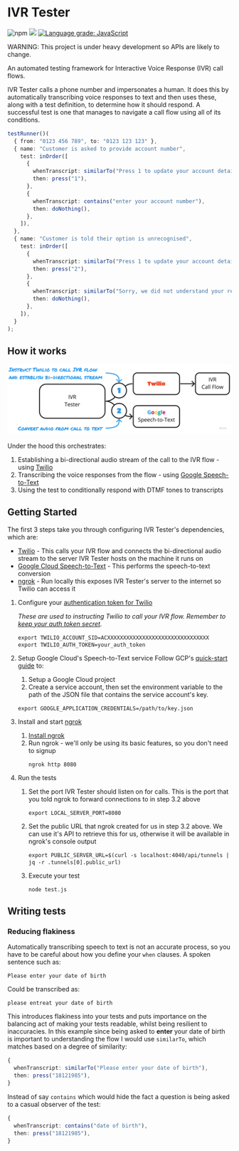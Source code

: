 # IVR Tester

![npm](https://img.shields.io/npm/v/ivr-tester)
![](https://github.com/SketchingDev/ivr-tester/workflows/On%20Push/badge.svg)
[![Language grade: JavaScript](https://img.shields.io/lgtm/grade/javascript/g/SketchingDev/ivr-tester.svg?logo=lgtm&logoWidth=18)](https://lgtm.com/projects/g/SketchingDev/ivr-tester/context:javascript)

WARNING: This project is under heavy development so APIs are likely to change.

An automated testing framework for Interactive Voice Response (IVR) call flows.

IVR Tester calls a phone number and impersonates a human. It does this by automatically transcribing voice responses
to text and then uses these, along with a test definition, to determine how it should respond. A successful test is one
that manages to navigate a call flow using all of its conditions.

```typescript
testRunner()(
  { from: "0123 456 789", to: "0123 123 123" }, 
  { name: "Customer is asked to provide account number",
    test: inOrder([
      {
        whenTranscript: similarTo("Press 1 to update your account details"),
        then: press("1"),
      },
      {
        whenTranscript: contains("enter your account number"),
        then: doNothing(),
      },
    ]),
  },
  { name: "Customer is told their option is unrecognised",
    test: inOrder([
      {
        whenTranscript: similarTo("Press 1 to update your account details"),
        then: press("2"),
      },
      {
        whenTranscript: similarTo("Sorry, we did not understand your response"),
        then: doNothing(),
      },
    ]),
  }
);
```

## How it works

<p align="center">
  <img src="docs/flow.jpg">
</p>

Under the hood this orchestrates: 
 1. Establishing a bi-directional audio stream of the call to the IVR flow - using [Twilio](https://www.twilio.com/)
 1. Transcribing the voice responses from the flow - using [Google Speech-to-Text](https://cloud.google.com/speech-to-text)
 1. Using the test to conditionally respond with DTMF tones to transcripts

## Getting Started

The first 3 steps take you through configuring IVR Tester's dependencies, which are:
* [Twilio](https://www.twilio.com/) - This calls your IVR flow and connects the bi-directional audio stream to the server IVR Tester hosts on the
machine it runs on
* [Google Cloud Speech-to-Text](https://cloud.google.com/speech-to-text) - This performs the speech-to-text conversion
* [ngrok](https://ngrok.com/) - Run locally this exposes IVR Tester's server to the internet so Twilio can access it

1. Configure your [authentication token for Twilio](https://support.twilio.com/hc/en-us/articles/223136027-Auth-Tokens-and-How-to-Change-Them)
   
   _These are used to instructing Twilio to call your IVR flow.
   Remember to [keep your auth token secret](https://www.twilio.com/blog/protect-phishing-auth-token-fraud)._
   
   ```shell
   export TWILIO_ACCOUNT_SID=ACXXXXXXXXXXXXXXXXXXXXXXXXXXXXXXXX
   export TWILIO_AUTH_TOKEN=your_auth_token
   ```

2. Setup Google Cloud's Speech-to-Text service 
   Follow GCP's [quick-start guide](https://cloud.google.com/speech-to-text/docs/quickstart-client-libraries) to:
   1. Setup a Google Cloud project
   2. Create a service account, then set the environment variable to the path of the JSON file that contains the service account's key.

   ```shell
   export GOOGLE_APPLICATION_CREDENTIALS=/path/to/key.json
   ```

3. Install and start [ngrok](https://ngrok.com/)

   1. [Install ngrok](https://ngrok.com/download)
   2. Run ngrok - we'll only be using its basic features, so you don't need to signup
       ```shell
       ngrok http 8080
       ```
   
2. Run the tests

   1. Set the port IVR Tester should listen on for calls. This is the port that you told ngrok to forward connections
      to in step 3.2 above 
      ```shell
      export LOCAL_SERVER_PORT=8080
      ```
   2. Set the public URL that ngrok created for us in step 3.2 above. We can use it's API to retrieve this for us,
      otherwise it will be available in ngrok's console output
      ```shell
      export PUBLIC_SERVER_URL=$(curl -s localhost:4040/api/tunnels | jq -r .tunnels[0].public_url)
      ```
   3. Execute your test
      ```
      node test.js
      ```

## Writing tests

### Reducing flakiness

Automatically transcribing speech to text is not an accurate process, so you have to be careful about how you define 
your `when` clauses. A spoken sentence such as:

```
Please enter your date of birth
```

Could be transcribed as:

```
please entreat your date of birth
```

This introduces flakiness into your tests and puts importance on the balancing act of making your tests readable, whilst
being resilient to inaccuracies. In this example since being asked to **enter** your date of birth is important
to understanding the flow I would use `similarTo`, which matches based on a degree of similarity: 

```typescript
{
  whenTranscript: similarTo("Please enter your date of birth"),
  then: press("18121985"),
}
```

Instead of say `contains` which would hide the fact a question is being asked to a casual observer of the test:

```typescript
{
  whenTranscript: contains("date of birth"),
  then: press("18121985"),
}
```
